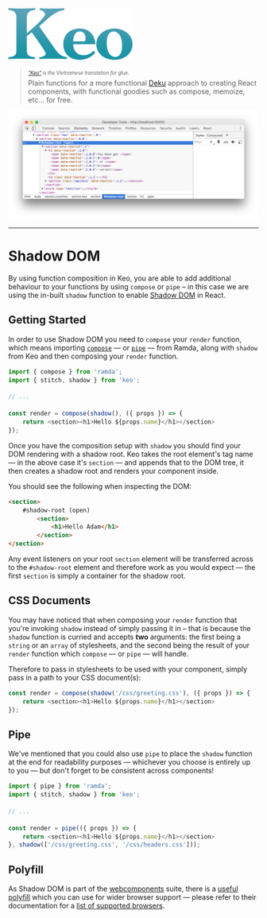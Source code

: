 <img src="../media/logo.png" alt="Keo" width="250" />

> <sub><sup>*["Keo"](https://vi.wikipedia.org/wiki/Keo) is the Vietnamese translation for glue.*</sup></sub><br />
> Plain functions for a more functional [Deku](https://github.com/dekujs/deku) approach to creating React components, with functional goodies such as compose, memoize, etc... for free.

![Shadow DOM](../media/shadow-dom.png)

---

# Shadow DOM

By using function composition in Keo, you are able to add additional behaviour to your functions by using `compose` or `pipe` &ndash; in this case we are using the in-built `shadow` function to enable [Shadow DOM](https://developer.mozilla.org/en-US/docs/Web/Web_Components/Shadow_DOM) in React.

## Getting Started

In order to use Shadow DOM you need to `compose` your `render` function, which means importing [`compose`](http://ramdajs.com/0.19.1/docs/#compose) &mdash; or [`pipe`](http://ramdajs.com/0.19.1/docs/#pipe) &mdash; from Ramda, along with `shadow` from Keo and then composing your `render` function.

```javascript
import { compose } from 'ramda';
import { stitch, shadow } from 'keo';

// ...

const render = compose(shadow(), ({ props }) => {
    return <section><h1>Hello ${props.name}</h1></section>
});
```

Once you have the composition setup with `shadow` you should find your DOM rendering with a shadow root. Keo takes the root element's tag name &mdash; in the above case it's `section` &mdash; and appends that to the DOM tree, it then creates a shadow root and renders your component inside.

You should see the following when inspecting the DOM:

```html
<section>
    #shadow-root (open)
        <section>
            <h1>Hello Adam</h1>
        </section>
</section>
```

Any event listeners on your root `section` element will be transferred across to the `#shadow-root` element and therefore work as you would expect &mdash; the first `section` is simply a container for the shadow root.

## CSS Documents

You may have noticed that when composing your `render` function that you're invoking `shadow` instead of simply passing it in &ndash; that is because the `shadow` function is curried and accepts **two** arguments: the first being a `string` or an `array` of stylesheets, and the second being the result of your `render` function which `compose` &mdash; or `pipe` &mdash; will handle.

Therefore to pass in stylesheets to be used with your component, simply pass in a path to your CSS document(s):

```javascript
const render = compose(shadow('/css/greeting.css'), ({ props }) => {
    return <section><h1>Hello ${props.name}</h1></section>
});
```

## Pipe

We've mentioned that you could also use `pipe` to place the `shadow` function at the end for readability purposes &mdash; whichever you choose is entirely up to you &mdash; but don't forget to be consistent across components!

```javascript
import { pipe } from 'ramda';
import { stitch, shadow } from 'keo';

// ...

const render = pipe(({ props }) => {
    return <section><h1>Hello ${props.name}</h1></section>
}, shadow(['/css/greeting.css', '/css/headers.css']));
```

## Polyfill

As Shadow DOM is part of the [webcomponents](https://developer.mozilla.org/en-US/docs/Web/Web_Components) suite, there is a [useful polyfill](https://github.com/webcomponents/webcomponentsjs) which you can use for wider browser support &mdash; please refer to their documentation for a [list of supported browsers](https://github.com/webcomponents/webcomponentsjs#browser-support).